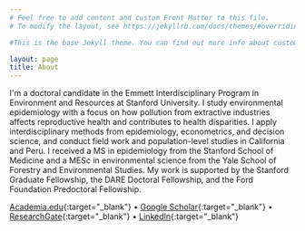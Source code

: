 ```yaml
---
# Feel free to add content and custom Front Matter to this file.
# To modify the layout, see https://jekyllrb.com/docs/themes/#overriding-theme-defaults

#This is the base Jekyll theme. You can find out more info about customizing your Jekyll theme, as well as basic Jekyll usage documentation at [jekyllrb.com](https://jekyllrb.com/)

layout: page
title: About
---
```


I'm a doctoral candidate in the Emmett Interdisciplinary Program in Environment and Resources at Stanford University. I study environmental epidemiology with a focus on how pollution from extractive industries affects reproductive health and contributes to health disparities. I apply interdisciplinary methods from epidemiology, econometrics, and decision science, and conduct field work and population-level studies in California and Peru. I received a MS in epidemiology from the Stanford School of Medicine and a MESc in environmental science from the Yale School of Forestry and Environmental Studies. My work is supported by the Stanford Graduate Fellowship, the DARE Doctoral Fellowship, and the Ford Foundation Predoctoral Fellowship.


[Academia.edu](http://stanford.academia.edu/DavidGonzalez){:target="_blank"} • [Google Scholar](https://scholar.google.com/citations?user=I_msswMAAAAJ&hl=en){:target="_blank"} • [ResearchGate](https://www.researchgate.net/profile/David_Gonzalez38){:target="_blank"} • [LinkedIn](https://www.linkedin.com/in/davidjxgonzalez){:target="_blank"}
